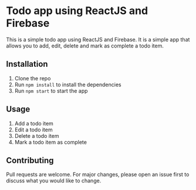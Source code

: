 # Todo app using ReactJS and Firebase
This is a simple todo app using ReactJS and Firebase. It is a simple app that allows you to add, edit, delete and mark as complete a todo item.

## Installation
1. Clone the repo
2. Run `npm install` to install the dependencies
3. Run `npm start` to start the app

## Usage
1. Add a todo item
2. Edit a todo item
3. Delete a todo item
4. Mark a todo item as complete

## Contributing
Pull requests are welcome. For major changes, please open an issue first to discuss what you would like to change.
